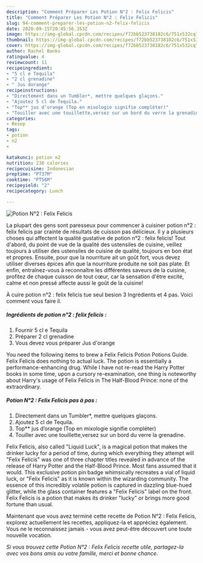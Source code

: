 ```yaml
---
description: "Comment Préparer Les Potion N°2 : Felix Felicis"
title: "Comment Préparer Les Potion N°2 : Felix Felicis"
slug: 94-comment-preparer-les-potion-n2-felix-felicis
date: 2020-09-15T20:45:56.353Z
image: https://img-global.cpcdn.com/recipes/f72bb523738182c6/751x532cq70/potion-n2-felix-felicis-photo-principale-de-la-recette.jpg
thumbnail: https://img-global.cpcdn.com/recipes/f72bb523738182c6/751x532cq70/potion-n2-felix-felicis-photo-principale-de-la-recette.jpg
cover: https://img-global.cpcdn.com/recipes/f72bb523738182c6/751x532cq70/potion-n2-felix-felicis-photo-principale-de-la-recette.jpg
author: Rachel Banks
ratingvalue: 4
reviewcount: 11
recipeingredient:
- "5 cl e Tequila"
- "2 cl grenadine"
- " Jus dorange"
recipeinstructions:
- "Directement dans un Tumbler*, mettre quelques glaçons."
- "Ajoutez 5 cl de Tequila."
- "Top** jus d’orange (Top en mixologie signifie compléter)"
- "Touiller avec une touillette,versez sur un bord du verre la grenadine."
categories:
- Resep
tags:
- potion
- n2
- 

katakunci: potion n2  
nutrition: 238 calories
recipecuisine: Indonesian
preptime: "PT37M"
cooktime: "PT56M"
recipeyield: "2"
recipecategory: Lunch

---
```



![Potion N°2 : Felix Felicis](https://img-global.cpcdn.com/recipes/f72bb523738182c6/751x532cq70/potion-n2-felix-felicis-photo-principale-de-la-recette.jpg)

La plupart des gens sont paresseux pour commencer à cuisiner potion n°2 : felix felicis par crainte de résultats de cuisson pas délicieux. Il y a plusieurs choses qui affectent la qualité gustative de potion n°2 : felix felicis! Tout d'abord, du point de vue de la qualité des ustensiles de cuisine, veillez toujours à utiliser des ustensiles de cuisine de qualité, toujours en bon état et propres. Ensuite, pour que la nourriture ait un goût fort, vous devez utiliser diverses épices afin que la nourriture produite ne soit pas plate. Et enfin, entraînez-vous à reconnaître les différentes saveurs de la cuisine, profitez de chaque cuisson de tout cœur, car la sensation d'être excité, calme et non pressé affecte aussi le goût de la cuisine!

<!--inarticleads1-->

À cuire potion n°2 : felix felicis tue seul besion 3 Ingrédients et 4 pas. Voici comment vous faire il.

##### Ingrédients de potion n°2 : felix felicis :

1. Fournir 5 cl e Tequila
1. Préparer 2 cl grenadine
1. Vous devez vous préparer  Jus d&#39;orange


You need the following items to brew a Felix Felicis Potion Potions Guide. Felix Felicis does nothing to actual luck. The potion is essentially a performance-enhancing drug. While I have not re-read the Harry Potter books in some time, upon a cursory re-examination, one thing is noteworthy about Harry&#39;s usage of Felix Felicis in The Half-Blood Prince: none of the extraordinary. 

<!--inarticleads2-->

##### Potion N°2 : Felix Felicis pas à pas :

1. Directement dans un Tumbler*, mettre quelques glaçons.
1. Ajoutez 5 cl de Tequila.
1. Top** jus d’orange (Top en mixologie signifie compléter)
1. Touiller avec une touillette,versez sur un bord du verre la grenadine.


Felix Felicis, also called &#34;Liquid Luck&#34;, is a magical potion that makes the drinker lucky for a period of time, during which everything they attempt will &#34;Felix Felicis&#34; was one of three chapter titles revealed in advance of the release of Harry Potter and the Half-Blood Prince. Most fans assumed that it would. This exclusive potion pin badge whimsically recreates a vial of liquid luck, or &#34;Felix Felicis&#34; as it is known within the wizarding community. The essence of this incredibly volatile potion is captured in dazzling blue-hued glitter, while the glass container features a &#34;Felix Felicis&#34; label on the front. Felix Felicis is a potion that makes its drinker &#34;lucky&#34; or brings more good fortune than usual. 

<!--inarticleads1-->

<p>
Maintenant que vous avez terminé cette recette de Potion N°2 : Felix Felicis, explorez actuellement les recettes, appliquez-la et appréciez également. Vous ne le reconnaissez jamais - vous avez peut-être découvert une toute nouvelle vocation.
</p>

<p>
<i>Si vous trouvez cette Potion N°2 : Felix Felicis recette utile, partagez-la avec vos bons amis ou votre famille, merci et bonne chance.</i>
</p>
